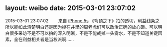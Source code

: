 layout: weibo
date: 2015-03-01 23:07:02
---
<meta name="referrer" content="no-referrer" />

2015-03-01 23:07:02  &nbsp;&nbsp;&nbsp;&nbsp;&nbsp;&nbsp; 来自 <a href="sinaweibo://customweibosource" rel="nofollow">iPhone 5s</a>
《穹顶之下》拍的透切，利益线条之所以能如此清楚明白还是因为掉在井里的周老虎们可以政治正确的放心砸。可以明白很多采访不是不可以拍的深入明晰，不是不能戒掉一头雾水，不是不知道关键因素，全在利益相关者是当权派啊…… ​​​

